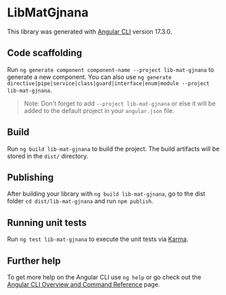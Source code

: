 # LibMatGjnana

This library was generated with [Angular CLI](https://github.com/angular/angular-cli) version 17.3.0.

## Code scaffolding

Run `ng generate component component-name --project lib-mat-gjnana` to generate a new component. You can also use `ng generate directive|pipe|service|class|guard|interface|enum|module --project lib-mat-gjnana`.
> Note: Don't forget to add `--project lib-mat-gjnana` or else it will be added to the default project in your `angular.json` file. 

## Build

Run `ng build lib-mat-gjnana` to build the project. The build artifacts will be stored in the `dist/` directory.

## Publishing

After building your library with `ng build lib-mat-gjnana`, go to the dist folder `cd dist/lib-mat-gjnana` and run `npm publish`.

## Running unit tests

Run `ng test lib-mat-gjnana` to execute the unit tests via [Karma](https://karma-runner.github.io).

## Further help

To get more help on the Angular CLI use `ng help` or go check out the [Angular CLI Overview and Command Reference](https://angular.io/cli) page.
